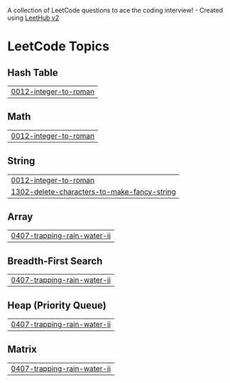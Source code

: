 A collection of LeetCode questions to ace the coding interview! - Created using [LeetHub v2](https://github.com/arunbhardwaj/LeetHub-2.0)
<!---LeetCode Topics Start-->
# LeetCode Topics
## Hash Table
|  |
| ------- |
| [0012-integer-to-roman](https://github.com/Mohit-Kumawat2004/Leetcode/tree/master/0012-integer-to-roman) |
## Math
|  |
| ------- |
| [0012-integer-to-roman](https://github.com/Mohit-Kumawat2004/Leetcode/tree/master/0012-integer-to-roman) |
## String
|  |
| ------- |
| [0012-integer-to-roman](https://github.com/Mohit-Kumawat2004/Leetcode/tree/master/0012-integer-to-roman) |
| [1302-delete-characters-to-make-fancy-string](https://github.com/Mohit-Kumawat2004/Leetcode/tree/master/1302-delete-characters-to-make-fancy-string) |
## Array
|  |
| ------- |
| [0407-trapping-rain-water-ii](https://github.com/Mohit-Kumawat2004/Leetcode/tree/master/0407-trapping-rain-water-ii) |
## Breadth-First Search
|  |
| ------- |
| [0407-trapping-rain-water-ii](https://github.com/Mohit-Kumawat2004/Leetcode/tree/master/0407-trapping-rain-water-ii) |
## Heap (Priority Queue)
|  |
| ------- |
| [0407-trapping-rain-water-ii](https://github.com/Mohit-Kumawat2004/Leetcode/tree/master/0407-trapping-rain-water-ii) |
## Matrix
|  |
| ------- |
| [0407-trapping-rain-water-ii](https://github.com/Mohit-Kumawat2004/Leetcode/tree/master/0407-trapping-rain-water-ii) |
<!---LeetCode Topics End-->